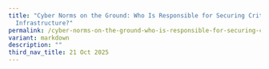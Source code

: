 ```yaml
---
title: "Cyber Norms on the Ground: Who Is Responsible for Securing Critical
  Infrastructure?"
permalink: /cyber-norms-on-the-ground-who-is-responsible-for-securing-critical-infrastructure/
variant: markdown
description: ""
third_nav_title: 21 Oct 2025
---
```

